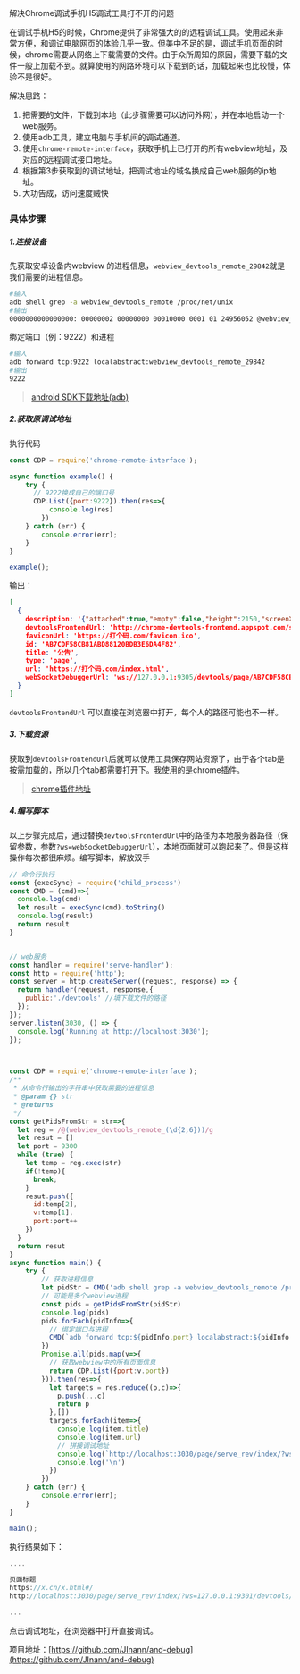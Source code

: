 解决Chrome调试手机H5调试工具打不开的问题



在调试手机H5的时候，Chrome提供了非常强大的的远程调试工具。使用起来非常方便，和调试电脑网页的体验几乎一致。但美中不足的是，调试手机页面的时候，chrome需要从网络上下载需要的文件。由于众所周知的原因，需要下载的文件一般上加载不到。就算使用的网路环境可以下载到的话，加载起来也比较慢，体验不是很好。



解决思路：

1. 把需要的文件，下载到本地（此步骤需要可以访问外网），并在本地启动一个web服务。
2. 使用adb工具，建立电脑与手机间的调试通道。
3. 使用`chrome-remote-interface`，获取手机上已打开的所有webview地址，及对应的远程调试接口地址。
4. 根据第3步获取到的调试地址，把调试地址的域名换成自己web服务的ip地址。
5. 大功告成，访问速度贼快



### 具体步骤

##### 1.连接设备 

先获取安卓设备内webview 的进程信息，`webview_devtools_remote_29842`就是我们需要的进程信息。

```bash
#输入
adb shell grep -a webview_devtools_remote /proc/net/unix 
#输出
0000000000000000: 00000002 00000000 00010000 0001 01 24956052 @webview_devtools_remote_29842 
```

绑定端口（例：9222）和进程

```bash
#输入
adb forward tcp:9222 localabstract:webview_devtools_remote_29842
#输出
9222
```

> [android SDK下载地址(adb)](https://developer.android.com/studio/releases/platform-tools?hl=zh-cn)


##### 2.获取原调试地址

执行代码

```javascript
const CDP = require('chrome-remote-interface');

async function example() {
    try {
      // 9222换成自己的端口号
      CDP.List({port:9222}).then(res=>{
          console.log(res)
        })
    } catch (err) {
        console.error(err);
    }
}

example();
```

输出：

```json
[
  {
    description: '{"attached":true,"empty":false,"height":2150,"screenX":0,"screenY":0,"visible":true,"width":1080}',
    devtoolsFrontendUrl: 'http://chrome-devtools-frontend.appspot.com/serve_rev/@015deec36d00c1f36b96fed01b8e913faf2b1e6c/inspector.html?ws=127.0.0.1:9305/devtools/page/AB7CDF58CB81ABD88120BDB3E6DA4F82',
    faviconUrl: 'https://打个码.com/favicon.ico',
    id: 'AB7CDF58CB81ABD88120BDB3E6DA4F82',
    title: '公告',
    type: 'page',
    url: 'https://打个码.com/index.html',
    webSocketDebuggerUrl: 'ws://127.0.0.1:9305/devtools/page/AB7CDF58CB81ABD88120BDB3E6DA4F82'
  }
]
```

`devtoolsFrontendUrl` 可以直接在浏览器中打开，每个人的路径可能也不一样。

##### 3.下载资源

获取到`devtoolsFrontendUrl`后就可以使用工具保存网站资源了，由于各个tab是按需加载的，所以几个tab都需要打开下。我使用的是chrome插件。

> [chrome插件地址](https://github.com/up209d/ResourcesSaverExt)

##### 4.编写脚本

以上步骤完成后，通过替换`devtoolsFrontendUrl`中的路径为本地服务器路径（保留参数，参数`?ws=webSocketDebuggerUrl`），本地页面就可以跑起来了。但是这样操作每次都很麻烦。编写脚本，解放双手

```javascript
// 命令行执行
const {execSync} = require('child_process')
const CMD = (cmd)=>{
  console.log(cmd)
  let result = execSync(cmd).toString()
  console.log(result)
  return result
}


// web服务
const handler = require('serve-handler');
const http = require('http');
const server = http.createServer((request, response) => {
  return handler(request, response,{
    public:'./devtools' //填下载文件的路径
  });
});
server.listen(3030, () => {
  console.log('Running at http://localhost:3030');
});



const CDP = require('chrome-remote-interface');
/**
 * 从命令行输出的字符串中获取需要的进程信息
 * @param {} str 
 * @returns 
 */
const getPidsFromStr = str=>{
  let reg = /@(webview_devtools_remote_(\d{2,6}))/g
  let resut = []
  let port = 9300
  while (true) {
    let temp = reg.exec(str)
    if(!temp){
      break;
    }
    resut.push({
      id:temp[2],
      v:temp[1],
      port:port++
    })
  }
  return resut
}
async function main() {
    try {
        // 获取进程信息
        let pidStr = CMD('adb shell grep -a webview_devtools_remote /proc/net/unix')
        // 可能是多个webview进程
        const pids = getPidsFromStr(pidStr)
        console.log(pids)
        pids.forEach(pidInfo=>{
          // 绑定端口与进程
          CMD(`adb forward tcp:${pidInfo.port} localabstract:${pidInfo.v}`)
        })
        Promise.all(pids.map(v=>{
          // 获取webview中的所有页面信息
          return CDP.List({port:v.port})
        })).then(res=>{
          let targets = res.reduce((p,c)=>{
            p.push(...c)
            return p
          },[])
          targets.forEach(item=>{
            console.log(item.title)
            console.log(item.url)
            // 拼接调试地址
            console.log(`http://localhost:3030/page/serve_rev/index/?ws=`+item.webSocketDebuggerUrl.replace('ws://',''))
            console.log('\n')
          })
        })
    } catch (err) {
        console.error(err);
    }
}

main();
```

执行结果如下：

```javascript
....

页面标题
https://x.cn/x.html#/
http://localhost:3030/page/serve_rev/index/?ws=127.0.0.1:9301/devtools/page/740978DFC1ECBDE15D582BA138CEEA65

...
```

点击调试地址，在浏览器中打开直接调试。



项目地址：[https://github.com/JInann/and-debug](https://github.com/JInann/and-debug)





